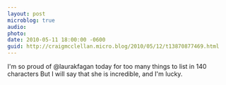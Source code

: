 ```yaml
---
layout: post
microblog: true
audio: 
photo: 
date: 2010-05-11 18:00:00 -0600
guid: http://craigmcclellan.micro.blog/2010/05/12/t13870877469.html
---
```

I'm so proud of @laurakfagan today for too many things to list in 140 characters  But I will say that she is incredible, and I'm lucky.
